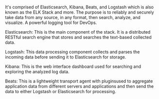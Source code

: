 It's comprised of Elasticsearch, Kibana, Beats, and Logstash which is also known as the ELK Stack and more.
The purpose is to reliably and securely take data from any source, in any format, then search, analyze, and visualize.
A powerful logging tool for DevOps.

Elasticsearch: This is the main component of the stack. It is a distributed RESTful search engine that stores and searches the text-based collected data.

Logstash: This data processing component collects and parses the incoming data before sending it to Elasticsearch for storage.

Kibana: This is the web interface dashboard used for searching and exploring the analyzed log data.

Beats: This is a lightweight transport agent with pluginsused to aggregate application data from different servers and applications and then send the data to either Logstash or Elasticsearch for processing.